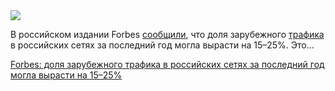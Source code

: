 <!--2025-07-10 11:46:38-->
<div class="yb">
  <div class="rss habr"><img src="https://habrastorage.org/getpro/habr/upload_files/c9d/3ae/db9/c9d3aedb933aec2b05ee8363f1fe59b1.png" /><p>В российском издании Forbes <a href="https://www.forbes.ru/tekhnologii/541458-ocerta-granicy-v-rossijskih-setah-rastet-zarubeznyj-trafik" rel="noopener noreferrer nofollow">сообщили</a>, что доля зарубежного <a href="https://www.msk-ix.ru/traffic/+" rel="noopener noreferrer nofollow">трафика</a> в российских сетях за последний год могла вырасти на 15–25%. Это... <p class="titl"><a href="https://habr.com/ru/news/926624/?utm_source=habrahabr&utm_medium=rss&utm_campaign=926624">Forbes: доля зарубежного трафика в российских сетях за последний год могла вырасти на 15–25%</a></p></div>
</div>

